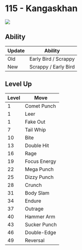 # 115 - Kangaskhan
![][115]

## Ability

Update | Ability
---    | ---
Old    | Early Bird / Scrappy
New    | Scrappy / Early Bird

## Level Up

Level | Move
---   | ---
  1   | Comet Punch
  1   | Leer
  1   | Fake Out
  7   | Tail Whip
 10   | Bite
 13   | Double Hit
 16   | Rage
 19   | Focus Energy
 22   | Mega Punch
 25   | Dizzy Punch
 28   | Crunch
 31   | Body Slam
 34   | Endure
 37   | Outrage
 40   | Hammer Arm
 43   | Sucker Punch
 46   | Double-Edge
 49   | Reversal



[115]: ../img/pokemon/115.png

